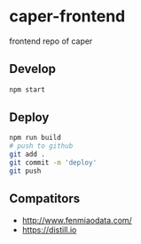 # caper-frontend
frontend repo of caper

## Develop
```bash
npm start
```

## Deploy
```bash
npm run build
# push to github
git add .
git commit -m 'deploy'
git push
```

## Compatitors
- http://www.fenmiaodata.com/
- https://distill.io